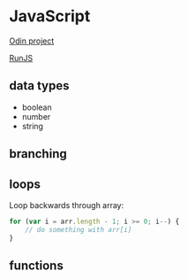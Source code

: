# JavaScript

[Odin project](https://www.theodinproject.com/)

[RunJS](https://runjs.app/)

## data types
* boolean
* number
* string

## branching

## loops

Loop backwards through array:
```JavaScript
for (var i = arr.length - 1; i >= 0; i--) {
    // do something with arr[i]
}
```

## functions
